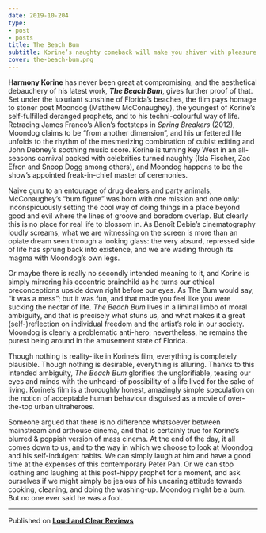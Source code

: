 ```yaml
---
date: 2019-10-204
type:
- post
- posts
title: The Beach Bum
subtitle: Korine’s naughty comeback will make you shiver with pleasure
cover: the-beach-bum.png
---
```


**Harmony Korine** has never been great at compromising, and the aesthetical debauchery of his latest work, ***The Beach Bum***, gives further proof of that. Set under the luxuriant sunshine of Florida’s beaches, the film pays homage to stoner poet Moondog (Matthew McConaughey), the youngest of Korine’s self-fulfilled deranged prophets, and to his techni-colourful way of life. Retracing James Franco’s Alien’s footsteps in *Spring Breakers* (2012), Moondog claims to be “from another dimension”, and his unfettered life unfolds to the rhythm of the mesmerizing combination of cubist editing and John Debney’s soothing music score. Korine is turning Key West in an all-seasons carnival packed with celebrities turned naughty (Isla Fischer, Zac Efron and Snoop Dogg among others), and Moondog happens to be the show’s appointed freak-in-chief master of ceremonies.

Naive guru to an entourage of drug dealers and party animals, McConaughey’s “bum figure” was born with one mission and one only: inconspicuously setting the cool way of doing things in a place beyond good and evil where the lines of groove and boredom overlap. But clearly this is no place for real life to blossom in. As Benoît Debie’s cinematography loudly screams, what we are witnessing on the screen is more than an opiate dream seen through a looking glass: the very absurd, repressed side of life has sprung back into existence, and we are wading through its magma with Moondog’s own legs.

Or maybe there is really no secondly intended meaning to it, and Korine is simply mirroring his eccentric brainchild as he turns our ethical preconceptions upside down right before our eyes. As The Bum would say, “it was a mess”; but it was fun, and that made you feel like you were sucking the nectar of life. *The Beach Bum* lives in a liminal limbo of moral ambiguity, and that is precisely what stuns us, and what makes it a great (self-)reflection on individual freedom and the artist’s role in our society. Moondog is clearly a problematic anti-hero; nevertheless, he remains the purest being around in the amusement state of Florida.

Though nothing is reality-like in Korine’s film, everything is completely plausible. Though nothing is desirable, everything is alluring. Thanks to this intended ambiguity, *The Beach Bum* glorifies the unglorifiable, teasing our eyes and minds with the unheard-of possibility of a life lived for the sake of living. Korine’s film is a thoroughly honest, amazingly simple speculation on the notion of acceptable human behaviour disguised as a movie of over-the-top urban ultraheroes.

Someone argued that there is no difference whatsoever between mainstream and arthouse cinema, and that is certainly true for Korine’s blurred & poppish version of mass cinema. At the end of the day, it all comes down to us, and to the way in which we choose to look at Moondog and his self-indulgent habits. We can simply laugh at him and have a good time at the expenses of this contemporary Peter Pan. Or we can stop loathing and laughing at this post-hippy prophet for a moment, and ask ourselves if we might simply be jealous of his uncaring attitude towards cooking, cleaning, and doing the washing-up. Moondog might be a bum. But no one ever said he was a fool.

---
Published on **[Loud and Clear Reviews](loudandclearreviews.com)**
